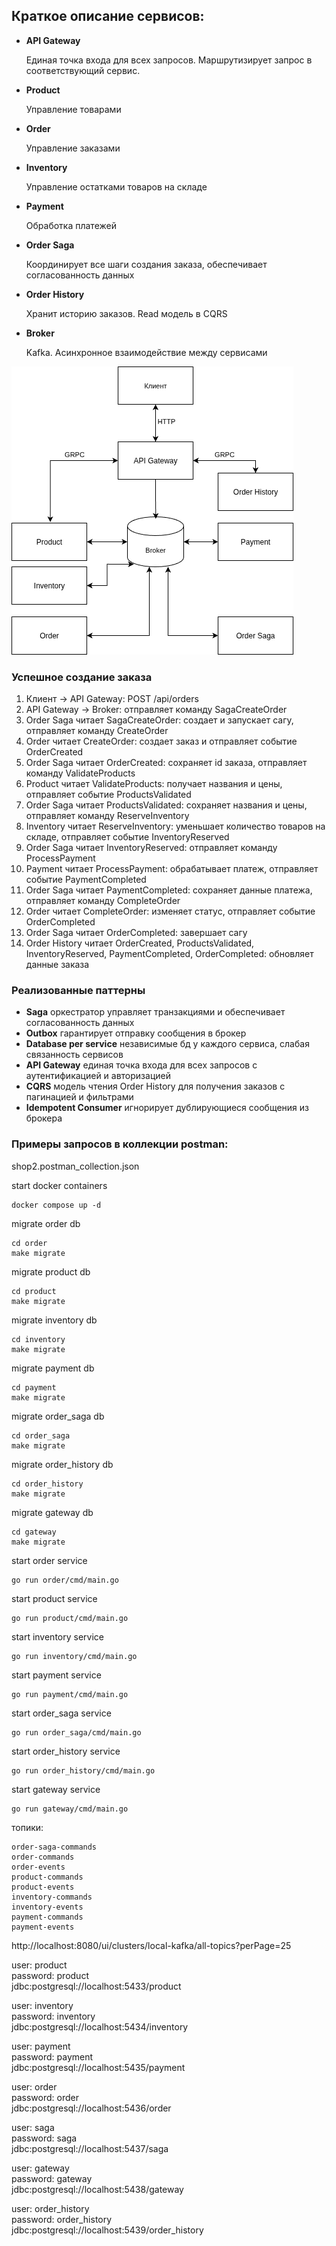 ## Краткое описание сервисов:

- **API Gateway**

  Единая точка входа для всех запросов. Маршрутизирует запрос в соответствующий сервис.

- **Product**

  Управление товарами

- **Order**

  Управление заказами

- **Inventory**

  Управление остатками товаров на складе

- **Payment**

  Обработка платежей

- **Order Saga**

  Координирует все шаги создания заказа, обеспечивает согласованность данных

- **Order History**

  Хранит историю заказов. Read модель в CQRS

- **Broker**

  Kafka. Асинхронное взаимодействие между сервисами

![Схема](/docs/images/shop.drawio.png)

### Успешное создание заказа
1. Клиент -> API Gateway: POST /api/orders
2. API Gateway -> Broker: отправляет команду SagaCreateOrder 
3. Order Saga читает SagaCreateOrder: создает и запускает сагу, отправляет команду CreateOrder
4. Order читает CreateOrder: создает заказ и отправляет событие OrderCreated
5. Order Saga читает OrderCreated: сохраняет id заказа, отправляет команду ValidateProducts
6. Product читает ValidateProducts: получает названия и цены, отправляет событие ProductsValidated
7. Order Saga читает ProductsValidated: сохраняет названия и цены, отправляет команду ReserveInventory
8. Inventory читает ReserveInventory: уменьшает количество товаров на складе, отправляет событие InventoryReserved
9. Order Saga читает InventoryReserved: отправляет команду ProcessPayment
10. Payment читает ProcessPayment: обрабатывает платеж, отправляет событие PaymentCompleted
11. Order Saga читает PaymentCompleted: сохраняет данные платежа, отправляет команду CompleteOrder
12. Order читает CompleteOrder: изменяет статус, отправляет событие OrderCompleted
13. Order Saga читает OrderCompleted: завершает сагу
14. Order History читает OrderCreated, ProductsValidated, InventoryReserved, PaymentCompleted, OrderCompleted: обновляет данные заказа

### Реализованные паттерны
- **Saga** оркестратор управляет транзакциями и обеспечивает согласованность данных
- **Outbox** гарантирует отправку сообщения в брокер
- **Database per service** независимые бд у каждого сервиса, слабая связанность сервисов
- **API Gateway** единая точка входа для всех запросов с аутентификацией и авторизацией
- **CQRS** модель чтения Order History для получения заказов с пагинацией и фильтрами
- **Idempotent Consumer** игнорирует дублирующиеся сообщения из брокера

### Примеры запросов в коллекции postman:
shop2.postman_collection.json


start docker containers
```shell
docker compose up -d
```

migrate order db
```shell
cd order
make migrate
```

migrate product db
```shell
cd product
make migrate
```

migrate inventory db
```shell
cd inventory
make migrate
```

migrate payment db
```shell
cd payment
make migrate
```

migrate order_saga db
```shell
cd order_saga
make migrate
```

migrate order_history db
```shell
cd order_history
make migrate
```

migrate gateway db
```shell
cd gateway
make migrate
```

start order service
```shell
go run order/cmd/main.go
```

start product service
```shell
go run product/cmd/main.go
```

start inventory service
```shell
go run inventory/cmd/main.go
```

start payment service
```shell
go run payment/cmd/main.go
```

start order_saga service
```shell
go run order_saga/cmd/main.go
```

start order_history service
```shell
go run order_history/cmd/main.go
```

start gateway service
```shell
go run gateway/cmd/main.go
```

топики:
```
order-saga-commands
order-commands
order-events
product-commands
product-events
inventory-commands
inventory-events
payment-commands
payment-events
```
http://localhost:8080/ui/clusters/local-kafka/all-topics?perPage=25


user: product  
password: product  
jdbc:postgresql://localhost:5433/product  

user: inventory  
password: inventory  
jdbc:postgresql://localhost:5434/inventory  

user: payment  
password: payment  
jdbc:postgresql://localhost:5435/payment  

user: order  
password: order  
jdbc:postgresql://localhost:5436/order  

user: saga  
password: saga  
jdbc:postgresql://localhost:5437/saga  

user: gateway  
password: gateway  
jdbc:postgresql://localhost:5438/gateway 

user: order_history  
password: order_history  
jdbc:postgresql://localhost:5439/order_history 
